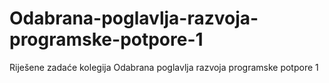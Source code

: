 # Odabrana-poglavlja-razvoja-programske-potpore-1
Riješene zadaće kolegija Odabrana poglavlja razvoja programske potpore 1
